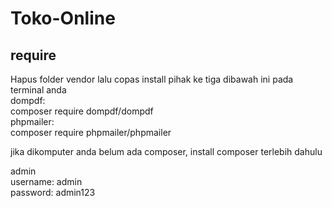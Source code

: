 # Toko-Online

## require
Hapus folder vendor lalu copas install pihak ke tiga dibawah ini pada terminal anda  
dompdf:  
composer require dompdf/dompdf  
phpmailer:   
composer require phpmailer/phpmailer  
  
jika dikomputer anda belum ada composer, install composer terlebih dahulu
  
admin  
username: admin  
password: admin123  

